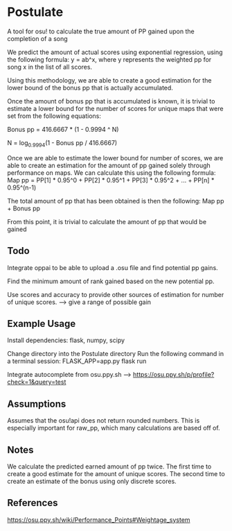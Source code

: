 # Postulate
A tool for osu! to calculate the true amount of PP gained upon the completion of a song

We predict the amount of actual scores using exponential regression, using the following formula:
y = ab^x, where y represents the weighted pp for song x in the list of all scores.

Using this methodology, we are able to create a good estimation for the lower bound of
the bonus pp that is actually accumulated.

Once the amount of bonus pp that is accumulated is known, it is trivial to estimate a lower bound for
the number of scores for unique maps that were set from the following equations:

Bonus pp = 416.6667 * (1 - 0.9994 ^ N)

N = log<sub>0.9994</sub>(1 - Bonus pp / 416.6667)

Once we are able to estimate the lower bound for number of scores, we are able to
create an estimation for the amount of pp gained solely through performance on maps.
We can calculate this using the following formula:
Map pp = PP[1] * 0.95^0 + PP[2] * 0.95^1 + PP[3] * 0.95^2 + ... + PP[n] * 0.95^(n-1)

The total amount of pp that has been obtained is then the following: Map pp + Bonus pp

From this point, it is trivial to calculate the amount of pp that would be gained

## Todo

Integrate oppai to be able to upload a .osu file and find potential pp gains.

Find the minimum amount of rank gained based on the new potential pp.

Use scores and accuracy to provide other sources of estimation for number of unique scores.
--> give a range of possible gain

## Example Usage
Install dependencies: flask, numpy, scipy

Change directory into the Postulate directory
Run the following command in a terminal session: FLASK_APP=app.py flask run

Integrate autocomplete from osu.ppy.sh --> https://osu.ppy.sh/p/profile?check=1&query=test

## Assumptions
Assumes that the osu!api does not return rounded numbers. This is especially important
for raw_pp, which many calculations are based off of.

## Notes
We calculate the predicted earned amount of pp twice. The first time to create a good estimate
for the amount of unique scores. The second time to create an estimate of the bonus
using only discrete scores.

## References
https://osu.ppy.sh/wiki/Performance_Points#Weightage_system
